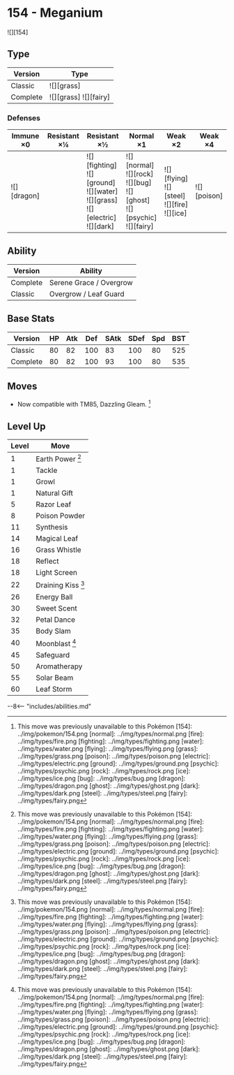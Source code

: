 # 154 - Meganium
![][154]

## Type

Version  | Type
---      | ---
Classic  | ![][grass]
Complete | ![][grass]  ![][fairy]

### Defenses

Immune ×0       | Resistant ×¼ | Resistant ×½                                                                               | Normal ×1                                                                            | Weak ×2                                                | Weak ×4
---             | ---          | ---                                                                                        | ---                                                                                  | ---                                                    | ---
![][dragon]<br> | &nbsp;       | ![][fighting]<br>![][ground]<br>![][water]<br>![][grass]<br>![][electric]<br>![][dark]<br> | ![][normal]<br>![][rock]<br>![][bug]<br>![][ghost]<br>![][psychic]<br>![][fairy]<br> | ![][flying]<br>![][steel]<br>![][fire]<br>![][ice]<br> | ![][poison]<br>

## Ability

Version  | Ability
---      | ---
Complete | Serene Grace / Overgrow
Classic  | Overgrow / Leaf Guard

## Base Stats

Version  | HP  | Atk | Def | SAtk | SDef | Spd | BST
---      | --- | --- | --- | ---  | ---  | --- | ---
Classic  | 80  | 82  | 100 | 83   | 100  | 80  | 525
Complete | 80  | 82  | 100 | 93   | 100  | 80  | 535

## Moves

 - Now compatible with TM85, Dazzling Gleam. [^1]

## Level Up

Level | Move
---   | ---
1     | Earth Power [^1]
1     | Tackle
1     | Growl
1     | Natural Gift
5     | Razor Leaf
8     | Poison Powder
11    | Synthesis
14    | Magical Leaf
16    | Grass Whistle
18    | Reflect
18    | Light Screen
22    | Draining Kiss [^1]
26    | Energy Ball
30    | Sweet Scent
32    | Petal Dance
35    | Body Slam
40    | Moonblast [^1]
45    | Safeguard
50    | Aromatherapy
55    | Solar Beam
60    | Leaf Storm


--8<-- "includes/abilities.md"

[^1]: This move was previously unavailable to this Pokémon
[154]: ../img/pokemon/154.png
[normal]: ../img/types/normal.png
[fire]: ../img/types/fire.png
[fighting]: ../img/types/fighting.png
[water]: ../img/types/water.png
[flying]: ../img/types/flying.png
[grass]: ../img/types/grass.png
[poison]: ../img/types/poison.png
[electric]: ../img/types/electric.png
[ground]: ../img/types/ground.png
[psychic]: ../img/types/psychic.png
[rock]: ../img/types/rock.png
[ice]: ../img/types/ice.png
[bug]: ../img/types/bug.png
[dragon]: ../img/types/dragon.png
[ghost]: ../img/types/ghost.png
[dark]: ../img/types/dark.png
[steel]: ../img/types/steel.png
[fairy]: ../img/types/fairy.png
